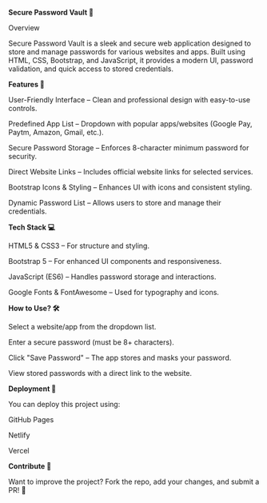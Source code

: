 **Secure Password Vault 🔐**

Overview

Secure Password Vault is a sleek and secure web application designed to store and manage passwords for various websites and apps. Built using HTML, CSS, Bootstrap, and JavaScript, it provides a modern UI, password validation, and quick access to stored credentials.

**Features 🚀**

User-Friendly Interface – Clean and professional design with easy-to-use controls.

Predefined App List – Dropdown with popular apps/websites (Google Pay, Paytm, Amazon, Gmail, etc.).

Secure Password Storage – Enforces 8-character minimum password for security.

Direct Website Links – Includes official website links for selected services.

Bootstrap Icons & Styling – Enhances UI with icons and consistent styling.

Dynamic Password List – Allows users to store and manage their credentials.

**Tech Stack 💻**

HTML5 & CSS3 – For structure and styling.

Bootstrap 5 – For enhanced UI components and responsiveness.

JavaScript (ES6) – Handles password storage and interactions.

Google Fonts & FontAwesome – Used for typography and icons.

**How to Use? 🛠**

Select a website/app from the dropdown list.

Enter a secure password (must be 8+ characters).

Click "Save Password" – The app stores and masks your password.

View stored passwords with a direct link to the website.

**Deployment 📡**

You can deploy this project using:

GitHub Pages

Netlify

Vercel

**Contribute 🤝**

Want to improve the project? Fork the repo, add your changes, and submit a PR! 🚀

